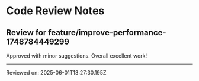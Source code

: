 # Code Review Notes

## Review for feature/improve-performance-1748784449299

Approved with minor suggestions. Overall excellent work!

---
Reviewed on: 2025-06-01T13:27:30.195Z